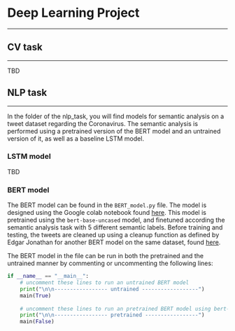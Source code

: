 # Deep Learning Project
***

## CV task
***
TBD

## NLP task
***
In the folder of the nlp_task, you will find models for semantic analysis on a tweet dataset regarding the Coronavirus. 
The semantic analysis is performed using a pretrained version of the BERT model and an untrained version of it, as well
as a baseline LSTM model.

### LSTM model
TBD

### BERT model
The BERT model can be found in the ```BERT_model.py``` file. The model is designed using the Google colab notebook 
found [here](https://colab.research.google.com/drive/1ywsvwO6thOVOrfagjjfuxEf6xVRxbUNO). This model is pretrained using 
the ```bert-base-uncased``` model, and finetuned according the semantic analysis task with 5 different semantic labels. 
Before training and testing, the tweets are cleaned up using a cleanup function as defined by Edgar Jonathan for another
BERT model on the same dataset, found [here](https://www.kaggle.com/code/edgardjonathan/bert-deep-learning).

The BERT model in the file can be run in both the pretrained and the untrained manner by commenting or uncommenting the
following lines:
```python
if __name__ == "__main__":
    # uncomment these lines to run an untrained BERT model
    print("\n\n----------------- untrained ------------------")
    main(True)
    
    # uncomment these lines to run an pretrained BERT model using bert-base-uncased
    print("\n\n----------------- pretrained -----------------")
    main(False)
```